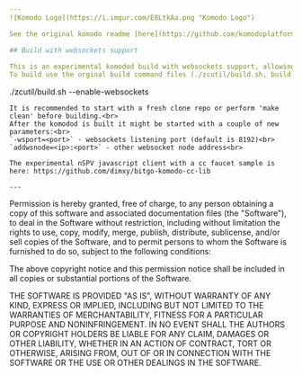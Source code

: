 ```yaml
---
![Komodo Logo](https://i.imgur.com/E8LtkAa.png "Komodo Logo")

See the original komodo readme [here](https://github.com/komodoplatform/komodo)

## Build with websockets support

This is an experimental komodod build with websockets support, allowing to connect nSPV clients over websockets protocol to nSPV komodod daemon.<br>
To build use the orginal build command files (./zcutil/build.sh, build-mac.sh, build-win.sh) with a parameter `--enable-websockets`.
```
./zcutil/build.sh --enable-websockets
```
It is recommended to start with a fresh clone repo or perform 'make clean' before building.<br>
After the komodod is built it might be started with a couple of new parameters:<br>
`-wsport=<port>` - websockets listening port (default is 8192)<br>
`addwsnode=<ip>:<port>` - other websocket node address<br> 

The experimental nSPV javascript client with a cc faucet sample is here: https://github.com/dimxy/bitgo-komodo-cc-lib

---
```



Permission is hereby granted, free of charge, to any person obtaining a copy of this software and associated documentation files (the "Software"), to deal in the Software without restriction, including without limitation the rights to use, copy, modify, merge, publish, distribute, sublicense, and/or sell copies of the Software, and to permit persons to whom the Software is furnished to do so, subject to the following conditions:

The above copyright notice and this permission notice shall be included in all copies or substantial portions of the Software.

THE SOFTWARE IS PROVIDED "AS IS", WITHOUT WARRANTY OF ANY KIND, EXPRESS OR IMPLIED, INCLUDING BUT NOT LIMITED TO THE WARRANTIES OF MERCHANTABILITY, FITNESS FOR A PARTICULAR PURPOSE AND NONINFRINGEMENT. IN NO EVENT SHALL THE AUTHORS OR COPYRIGHT HOLDERS BE LIABLE FOR ANY CLAIM, DAMAGES OR OTHER LIABILITY, WHETHER IN AN ACTION OF CONTRACT, TORT OR OTHERWISE, ARISING FROM, OUT OF OR IN CONNECTION WITH THE SOFTWARE OR THE USE OR OTHER DEALINGS IN THE SOFTWARE.
